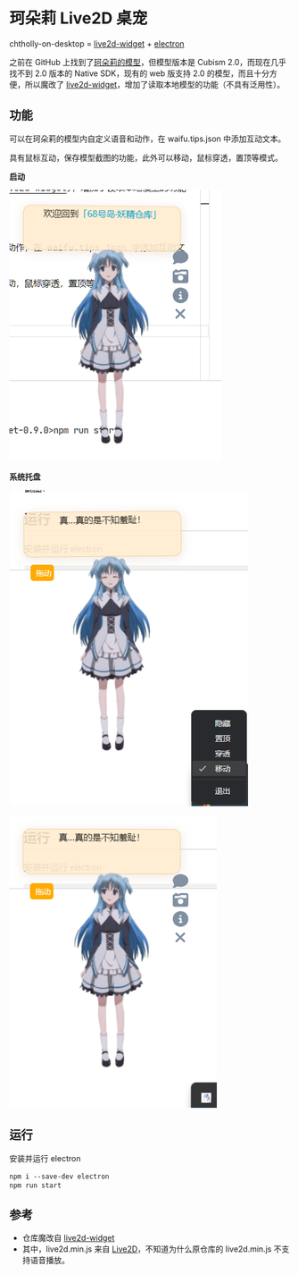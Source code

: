 # 珂朵莉 Live2D 桌宠

chtholly-on-desktop = [live2d-widget](https://github.com/stevenjoezhang/live2d-widget) + [electron](https://www.electronjs.org/zh/docs/latest/)

之前在 GitHub 上找到了[珂朵莉的模型](https://github.com/akikowork/chtholly_kanban)，但模型版本是 Cubism 2.0，而现在几乎找不到 2.0 版本的 Native SDK，现有的 web 版支持 2.0 的模型，而且十分方便，所以魔改了 [live2d-widget](https://github.com/stevenjoezhang/live2d-widget)，增加了读取本地模型的功能（不具有泛用性）。

## 功能

可以在珂朵莉的模型内自定义语音和动作，在 waifu.tips.json 中添加互动文本。

具有鼠标互动，保存模型截图的功能，此外可以移动，鼠标穿透，置顶等模式。

**启动**

![图片:启动](./samples/Snipaste_2023-07-16_23-01-38.png)

**系统托盘**

![图片:系统托盘1](./samples/Snipaste_2023-07-16_23-02-26.png)

![图片:系统托盘2](./samples/Snipaste_2023-07-16_23-02-45.png)

## 运行

安装并运行 electron
```shell
npm i --save-dev electron
npm run start
```

## 参考
* 仓库魔改自 [live2d-widget](https://github.com/stevenjoezhang/live2d-widget)
* 其中，live2d.min.js 来自 [Live2D](https://github.com/galnetwen/Live2D)，不知道为什么原仓库的 live2d.min.js 不支持语音播放。
